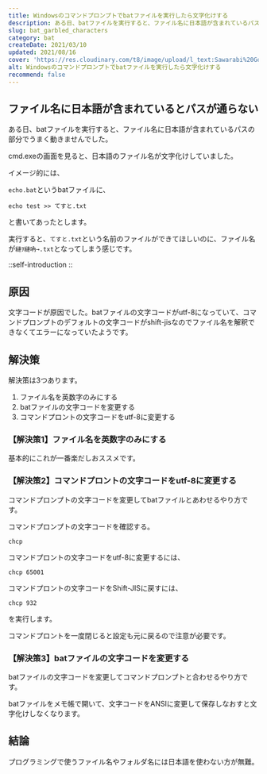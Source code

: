 ```yaml
---
title: Windowsのコマンドプロンプトでbatファイルを実行したら文字化けする
description: ある日、batファイルを実行すると、ファイル名に日本語が含まれているパスの部分でうまく動きませんでした。cmd.exeの画面を見ると、日本語のファイル名が文字化けしていました。「てすと.txt」という名前のファイルができてほしいのに、ファイル名が「縺ｦ縺吶→.txt」となってしまう感じです。
slug: bat_garbled_characters
category: bat
createDate: 2021/03/10
updated: 2021/08/16
cover: 'https://res.cloudinary.com/t8/image/upload/l_text:Sawarabi%20Gothic_80_bold:Windowsのコマンドプロンプトでbatファイルを実行したら文字化けする,co_rgb:fff,w_620,c_fit/v1712091289/ogp_image_zorhlz.png'
alt: Windowsのコマンドプロンプトでbatファイルを実行したら文字化けする
recommend: false
---
```

## ファイル名に日本語が含まれているとパスが通らない



ある日、batファイルを実行すると、ファイル名に日本語が含まれているパスの部分でうまく動きませんでした。

cmd.exeの画面を見ると、日本語のファイル名が文字化けしていました。


イメージ的には、

`echo.bat`というbatファイルに、
```
echo test >> てすと.txt
```
と書いてあったとします。

実行すると、`てすと.txt`という名前のファイルができてほしいのに、ファイル名が`縺ｦ縺吶→.txt`となってしまう感じです。


::self-introduction
::

## 原因
文字コードが原因でした。batファイルの文字コードがutf-8になっていて、コマンドプロンプトのデフォルトの文字コードがshift-jisなのでファイル名を解釈できなくてエラーになっていたようです。



## 解決策
解決策は3つあります。

1. ファイル名を英数字のみにする
1. batファイルの文字コードを変更する
1. コマンドプロントの文字コードをutf-8に変更する

### 【解決策1】ファイル名を英数字のみにする
基本的にこれが一番楽だしおススメです。


### 【解決策2】コマンドプロントの文字コードをutf-8に変更する
コマンドプロンプトの文字コードを変更してbatファイルとあわせるやり方です。

コマンドプロンプトの文字コードを確認する。
```
chcp
```

コマンドプロントの文字コードをutf-8に変更するには、
```
chcp 65001
```

コマンドプロントの文字コードをShift-JISに戻すには、
```
chcp 932
```
を実行します。

コマンドプロントを一度閉じると設定も元に戻るので注意が必要です。
### 【解決策3】batファイルの文字コードを変更する
batファイルの文字コードを変更してコマンドプロンプトと合わせるやり方です。

batファイルをメモ帳で開いて、文字コードをANSIに変更して保存しなおすと文字化けしなくなります。


## 結論
プログラミングで使うファイル名やフォルダ名には日本語を使わない方が無難。